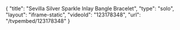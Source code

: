 {
    "title": "Sevilla Silver Sparkle Inlay Bangle Bracelet",
    "type": "solo",
    "layout": "iframe-static",
    "videoId": "123178348",
    "url": "\/tvpembed\/123178348"
}